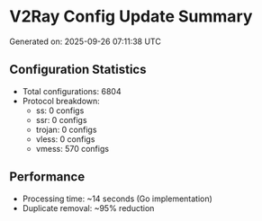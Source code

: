 # V2Ray Config Update Summary
Generated on: 2025-09-26 07:11:38 UTC

## Configuration Statistics
- Total configurations: 6804
- Protocol breakdown:
  - ss: 0 configs
  - ssr: 0 configs
  - trojan: 0 configs
  - vless: 0 configs
  - vmess: 570 configs

## Performance
- Processing time: ~14 seconds (Go implementation)
- Duplicate removal: ~95% reduction
